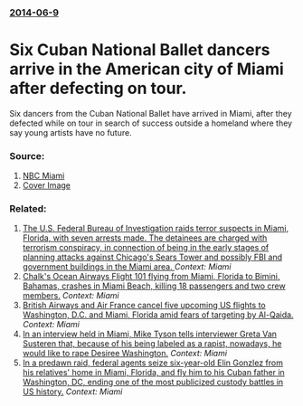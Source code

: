 ### [2014-06-9](/news/2014/06/9/index.md)

# Six Cuban National Ballet dancers arrive in the American city of Miami after defecting on tour. 

Six dancers from the Cuban National Ballet have arrived in Miami, after they defected while on tour in search of success outside a homeland where they say young artists have no future.


### Source:

1. [NBC Miami](http://www.nbcmiami.com/news/local/Cuban-National-Ballet-Dancers-Arrive-in-Miami-After-Fleeing-While-on-Tour-262410961.html)
1. [Cover Image](http://media.nbcmiami.com/images/1200*675/cubanballet.jpg)

### Related:

1. [ The U.S. Federal Bureau of Investigation raids terror suspects in Miami, Florida, with seven arrests made. The detainees are charged with terrorism conspiracy, in connection of being in the early stages of planning attacks against Chicago's Sears Tower and possibly FBI and government buildings in the Miami area. ](/news/2006/06/22/the-u-s-federal-bureau-of-investigation-raids-terror-suspects-in-miami-florida-with-seven-arrests-made-the-detainees-are-charged-with-t.md) _Context: Miami_
2. [ Chalk's Ocean Airways Flight 101 flying from Miami, Florida to Bimini, Bahamas, crashes in Miami Beach, killing 18 passengers and two crew members.](/news/2005/12/19/chalk-s-ocean-airways-flight-101-flying-from-miami-florida-to-bimini-bahamas-crashes-in-miami-beach-killing-18-passengers-and-two-crew.md) _Context: Miami_
3. [ British Airways and Air France cancel five upcoming US flights to Washington, D.C. and Miami, Florida amid fears of targeting by Al-Qaida.](/news/2004/01/31/british-airways-and-air-france-cancel-five-upcoming-us-flights-to-washington-d-c-and-miami-florida-amid-fears-of-targeting-by-al-qaida.md) _Context: Miami_
4. [ In an interview held in Miami, Mike Tyson tells interviewer Greta Van Susteren that, because of his being labeled as a rapist, nowadays, he would like to rape Desiree Washington.](/news/2003/05/28/in-an-interview-held-in-miami-mike-tyson-tells-interviewer-greta-van-susteren-that-because-of-his-being-labeled-as-a-rapist-nowadays-he.md) _Context: Miami_
5. [ In a predawn raid, federal agents seize six-year-old Elin Gonzlez from his relatives' home in Miami, Florida, and fly him to his Cuban father in Washington, DC, ending one of the most publicized custody battles in US history.](/news/2000/04/22/in-a-predawn-raid-federal-agents-seize-six-year-old-elian-gonzalez-from-his-relatives-home-in-miami-florida-and-fly-him-to-his-cuban-fa.md) _Context: Miami_
